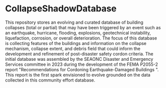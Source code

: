 # CollapseShadowDatabase
This repository stores an evolving and curated database of building collapses (total or partial) that may have been triggered by an event such as an earthquake, hurricane, flooding, explosions, geotechnical instability, liquefaction, corrosion, or overall deterioration. 
The focus of this database is collecting features of the buildings and information on the collapse mechanism, collapse extent, and debris field that could inform the development and refinement of post-disaster safety cordon criteria.
The initial database was assembled by the SEAONC Disaster and Emergency Services committee in 2023 during the development of the FEMA P2055-2 report "Recommendations for Cordoning Earthquake-Damaged Buildings ".
This report is the first spark envisioned to evolve grounded on the data collected in this community effort database.
